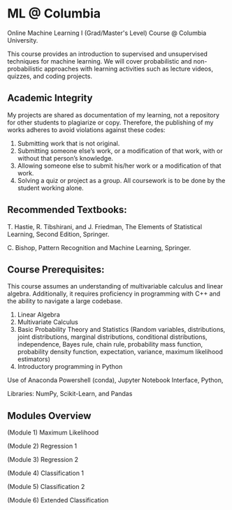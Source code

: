 # ML @ Columbia
Online Machine Learning I (Grad/Master's Level) Course @ Columbia University.

This course provides an introduction to supervised and unsupervised techniques for machine learning. We will cover probabilistic and non-probabilistic approaches with learning activities such as lecture videos, quizzes, and coding projects.


## Academic Integrity
My projects are shared as documentation of my learning, not a repository for other students to plagiarize or copy. Therefore, the publishing of my works adheres to avoid violations against these codes:
1. Submitting work that is not original.
2. Submitting someone else’s work, or a modification of that work, with or without that person’s knowledge.
3. Allowing someone else to submit his/her work or a modification of that work.
4. Solving a quiz or project as a group. All coursework is to be done by the student working alone.



## Recommended Textbooks:
T. Hastie, R. Tibshirani, and J. Friedman, The Elements of Statistical Learning, Second Edition, Springer.

C. Bishop, Pattern Recognition and Machine Learning, Springer.

## Course Prerequisites:
This course assumes an understanding of multivariable calculus and linear algebra. Additionally, it requires proficiency in programming with C++ and the ability to navigate a large codebase.

1) Linear Algebra
2) Multivariate Calculus
3) Basic Probability Theory and Statistics (Random variables, distributions, joint distributions, marginal distributions, conditional distributions, independence, Bayes rule, chain rule, probability mass function, probability density function, expectation, variance, maximum likelihood estimators)
4) Introductory programming in Python

Use of Anaconda Powershell (conda), Jupyter Notebook Interface, Python, 

Libraries: NumPy, Scikit-Learn, and Pandas

## Modules Overview
(Module 1)	Maximum Likelihood

(Module 2)	Regression 1

(Module 3)	Regression 2

(Module 4)	Classification 1

(Module 5)	Classification 2

(Module 6)	Extended Classification


